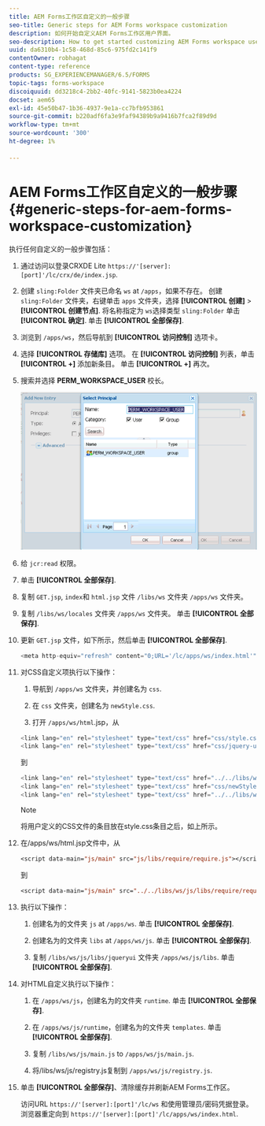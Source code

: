 ```yaml
---
title: AEM Forms工作区自定义的一般步骤
seo-title: Generic steps for AEM Forms workspace customization
description: 如何开始自定义AEM Forms工作区用户界面。
seo-description: How to get started customizing AEM Forms workspace user interface.
uuid: da6310b4-1c58-468d-85c6-975fd2c141f9
contentOwner: robhagat
content-type: reference
products: SG_EXPERIENCEMANAGER/6.5/FORMS
topic-tags: forms-workspace
discoiquuid: dd3218c4-2bb2-40fc-9141-5823b0ea4224
docset: aem65
exl-id: 45e50b47-1b36-4937-9e1a-cc7bfb953861
source-git-commit: b220adf6fa3e9faf94389b9a9416b7fca2f89d9d
workflow-type: tm+mt
source-wordcount: '300'
ht-degree: 1%

---
```


# AEM Forms工作区自定义的一般步骤 {#generic-steps-for-aem-forms-workspace-customization}

执行任何自定义的一般步骤包括：

1. 通过访问以登录CRXDE Lite `https://'[server]:[port]'/lc/crx/de/index.jsp`.
1. 创建 `sling:Folder` 文件夹已命名 `ws` at `/apps`，如果不存在。 创建 `sling:Folder` 文件夹，右键单击 `apps` 文件夹，选择 **[!UICONTROL 创建]** > **[!UICONTROL 创建节点]**. 将名称指定为 `ws`选择类型 `sling:Folder` 单击 **[!UICONTROL 确定]**. 单击 **[!UICONTROL 全部保存]**.
1. 浏览到 `/apps/ws`，然后导航到 **[!UICONTROL 访问控制]** 选项卡。
1. 选择 **[!UICONTROL 存储库]** 选项。 在 **[!UICONTROL 访问控制]** 列表，单击 **[!UICONTROL +]** 添加新条目。 单击 **[!UICONTROL +]** 再次。
1. 搜索并选择 **PERM_WORKSPACE_USER** 校长。

   ![选择PERM_WORKSPACE_USER主体作为自定义HTML工作区的常规步骤的一部分](assets/perm_workspace_user.png)

1. 给 `jcr:read` 权限。
1. 单击 **[!UICONTROL 全部保存]**.
1. 复制 `GET.jsp`, `index`和 `html.jsp` 文件 `/libs/ws` 文件夹 `/apps/ws` 文件夹。
1. 复制 `/libs/ws/locales` 文件夹 `/apps/ws` 文件夹。 单击 **[!UICONTROL 全部保存]**.
1. 更新 `GET.jsp` 文件，如下所示，然后单击 **[!UICONTROL 全部保存]**.

   ```javascript
   <meta http-equiv="refresh" content="0;URL='/lc/apps/ws/index.html'" />
   ```

1. 对CSS自定义项执行以下操作：

   1. 导航到 `/apps/ws` 文件夹，并创建名为 `css`.

   1. 在 `css` 文件夹，创建名为 `newStyle.css`.

   1. 打开 `/apps/ws/html`.jsp，从

   ```javascript
   <link lang="en" rel="stylesheet" type="text/css" href="css/style.css" />
   <link lang="en" rel="stylesheet" type="text/css" href="css/jquery-ui.css"/>
   ```

   到

   ```javascript
   <link lang="en" rel="stylesheet" type="text/css" href="../../libs/ws/css/style.css" />
   <link lang="en" rel="stylesheet" type="text/css" href="css/newStyle.css" />
   <link lang="en" rel="stylesheet" type="text/css" href="../../libs/ws/css/jquery-ui.css"/>
   ```

   >[!NOTE]
   >
   >将用户定义的CSS文件的条目放在style.css条目之后，如上所示。

1. 在/apps/ws/html.jsp文件中，从

   ```jsp
   <script data-main="js/main" src="js/libs/require/require.js"></script>
   ```

   到

   ```jsp
   <script data-main="js/main" src="../../libs/ws/js/libs/require/require.js"></script>
   ```

1. 执行以下操作：

   1. 创建名为的文件夹 `js` at `/apps/ws`. 单击 **[!UICONTROL 全部保存]**.

   1. 创建名为的文件夹 `libs` at `/apps/ws/js`. 单击 **[!UICONTROL 全部保存]**.

   1. 复制 `/libs/ws/js/libs/jqueryui` 文件夹 `/apps/ws/js/libs`. 单击 **[!UICONTROL 全部保存]**.

1. 对HTML自定义执行以下操作：

   1. 在 `/apps/ws/js`，创建名为的文件夹 `runtime`. 单击 **[!UICONTROL 全部保存]**.

   1. 在 `/apps/ws/js/runtime`，创建名为的文件夹 `templates`. 单击 **[!UICONTROL 全部保存]**.

   1. 复制 `/libs/ws/js/main.js` to `/apps/ws/js/main.js`.

   1. 将/libs/ws/js/registry.js复制到 `/apps/ws/js/registry.js`.

1. 单击 **[!UICONTROL 全部保存]**、清除缓存并刷新AEM Forms工作区。

   访问URL `https://'[server]:[port]'/lc/ws` 和使用管理员/密码凭据登录。 浏览器重定向到 `https://'[server]:[port]'/lc/apps/ws/index.html`.
